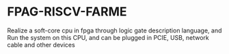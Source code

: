 # FPAG-RISCV-FARME
Realize a soft-core cpu in fpga through logic gate description language, and Run the system on this CPU, and can be plugged in PCIE, USB, network cable and other devices
